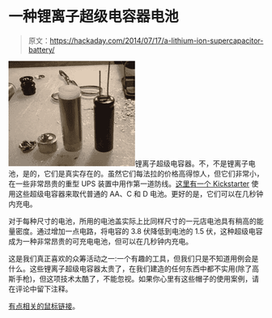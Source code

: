 # 一种锂离子超级电容器电池

> 原文：<https://hackaday.com/2014/07/17/a-lithium-ion-supercapacitor-battery/>

![lioncap](img/52758fe97f424a61320eebad744270f0.png)锂离子超级电容器。不，不是锂离子电池，是的，它们是真实存在的。虽然它们每法拉的价格高得惊人，但它们非常小，在一些非常昂贵的重型 UPS 装置中用作第一道防线。[这里有一个 Kickstarter](https://www.kickstarter.com/projects/shawnpwest/30-second-charging-rechargeable-battery) 使用这些超级电容器来取代普通的 AA、C 和 D 电池。更好的是，它们可以在几秒钟内充电。

对于每种尺寸的电池，所用的电池盖实际上比同样尺寸的一元店电池具有稍高的能量密度。通过增加一点电路，将电容的 3.8 伏降低到电池的 1.5 伏，这种超级电容成为一种非常昂贵的可充电电池，但可以在几秒钟内充电。

这是我们真正喜欢的众筹活动之一:一个有趣的工具，但我们只是不知道用例会是什么。这些锂离子超级电容器太贵了，在我们建造的任何东西中都不实用(除了高斯手枪)，但这项技术太酷了，不能忽视。如果你心里有这些帽子的使用案例，请在评论中留下注释。

[有点相关的鼠标链接](http://www.mouser.com/new/Taiyo-Yuden/taiyo-yuden-lithium-ion-capacitors/)。